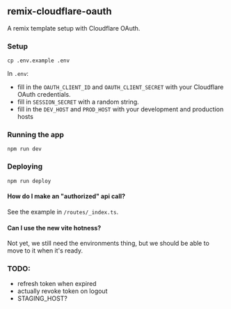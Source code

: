## remix-cloudflare-oauth

A remix template setup with Cloudflare OAuth.

### Setup

`cp .env.example .env`

In `.env`:

- fill in the `OAUTH_CLIENT_ID` and `OAUTH_CLIENT_SECRET` with your Cloudflare OAuth credentials.
- fill in `SESSION_SECRET` with a random string.
- fill in the `DEV_HOST` and `PROD_HOST` with your development and production hosts

### Running the app

`npm run dev`

### Deploying

`npm run deploy`

#### How do I make an "authorized" api call?

See the example in `/routes/_index.ts`.

#### Can I use the new vite hotness?

Not yet, we still need the environments thing, but we should be able to move to it when it's ready.

### TODO:

- refresh token when expired
- actually revoke token on logout
- STAGING_HOST?
